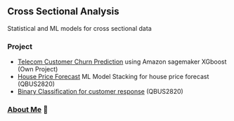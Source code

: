 ## Cross Sectional Analysis
Statistical and ML models for cross sectional data

### Project
- [Telecom Customer Churn Prediction](https://github.com/YiranJing/BigDataAnalysis/blob/master/AWS_SageMaker_CustomerChurn/README.md) using Amazon sagemaker XGboost (Own Project)
- [House Price Forecast](../master/HousePricesModelling/Report.pdf) ML Model Stacking for house price forecast (QBUS2820)
- [Binary Classification for customer response](https://github.com/YiranJing/CrossSectionalAnalysis/blob/master/ClassificationAnalyis/CustomerResponseClassification/Report.pdf) (QBUS2820)

### [About Me](https://github.com/YiranJing/AboutMe/blob/master/README.md) 🌱
